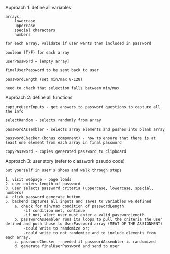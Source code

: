 Approach 1: define all variables

    arrays:
        lowercase
        uppercase
        special characters
        numbers

    for each array, validate if user wants them included in password

    boolean (T/F) for each array

    userPassword = [empty array]

    finalUserPassword to be sent back to user

    passwordLength (set min/max 8-128)

    need to check that selection falls between min/max

Approach 2: define all functions

    captureUserInputs - get answers to password questions to capture all the info

    selectRandom - selects randomly from array

    passwordAssembler - selects array elements and pushes into blank array

    passwordChecker (bonus component) - how to ensure that there is at least one element from each array in final password

    copyPassword - copies generated password to clipboard

Approach 3: user story (refer to classwork pseudo code)

    put yourself in user's shoes and walk through steps

    1. visit webpage - page loads
    2. user enters length of password
    3. user selects password criteria (uppercase, lowercase, special, numbers)
    4. click password generate button
    5. backend captures all inputs and saves to variables we defined
        a. check for min/max condition of passwordLength
            -if condition met, continue
            -if not, alert user must enter a valid passwordLength
        b. passwordAssembler runs its loops to pull the criteria the user defined and push those to UserPassword array (MEAT OF THE ASSIGNMENT)
            -could write to randomize or;
            -could write to not randomize and to include elements from each array.
        c. passwordChecker - needed if passwordAssembler is randomized
        d. generate finalUserPassword and send to user